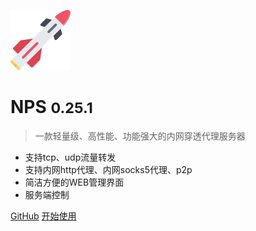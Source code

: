 ![logo](logo.svg)

# NPS <small>0.25.1</small>

> 一款轻量级、高性能、功能强大的内网穿透代理服务器

- 支持tcp、udp流量转发
- 支持内网http代理、内网socks5代理、p2p
- 简洁方便的WEB管理界面
- 服务端控制


[GitHub](https://github.com/cnlh/nps/)
[开始使用](#install)
